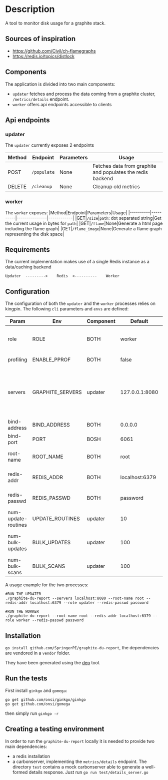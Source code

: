# Description
A tool to monitor disk usage for a graphite stack.

## Sources of inspiration

- https://github.com/Civil/ch-flamegraphs
- https://redis.io/topics/distlock

## Components
The application is divided into two main components:
- `updater` fetches and process the data coming from a graphite cluster, `/metrics/details` endpoint.
- `worker` offers api endpoints accessible to clients

## Api endpoints
### updater
The `updater` currently exposes 2 endpoints

|Method|Endpoint|Parameters|Usage|
|----------|----------|---------------|-----------------|
|POST|`/populate`|None|Fetches data from graphite and populates the redis backend|
|DELETE|`/cleanup`|None|Cleanup old metrics

### worker
The `worker` exposes:
|Method|Endpoint|Parameters|Usage|
|----------|----------|---------------|------------|
|GET|`/size`|`path`: dot separated string|Get the current usage in bytes for `path`|
|GET|`/flame`|None|Generate a html page including the flame graph|
|GET|`/flame_image`|None|Generate a flame graph representing the disk space|


## Requirements
The current implementation makes use of a single Redis instance as a data/caching backend

```
Updater  --------->    Redis  <----------    Worker
```

## Configuration
The configuration of both the `updater` and the `worker` processes relies on kingpin. The following `cli` parameters and `envs` are defined:

|Param|Env|Component|Default|Meaning|
|------|------|---------|-------|-------|
|role|ROLE|BOTH|worker|if worker run a `worker` process otherwise run a `updater` process|
|profiling|ENABLE_PPROF|BOTH|false|enable pprof profiling|
|servers|GRAPHITE_SERVERS|updater|127.0.0.1:8080|comma separated list of graphite carbonserver endpoint, exposing `/metrics/details` endpoint|
|bind-address|BIND_ADDRESS|BOTH|0.0.0.0|binding address for the process|
|bind-port|PORT|BOSH|6061|binding port for the process|
|root-name|ROOT_NAME|BOTH|root|name for the root of the filesystem tree|
|redis-addr|REDIS_ADDR|BOTH|localhost:6379|address and port for the redis datastore
|redis-passwd|REDIS_PASSWD|BOTH|password|password to access the redis datastore|
|num-update-routines|UPDATE_ROUTINES|updater|10|num of concurrent update routines|
|num-bulk-updates|BULK_UPDATES|updater|100|num of concurrent bulk operations for redis|
|num-bulk-scans|BULK_SCANS|updater|100|num of bulk scans for redis|

A usage example for the two processes:
```
#RUN THE UPDATER
./graphite-du-report --servers localhost:8080 --root-name root --redis-addr localhost:6379 --role updater --redis-passwd password
```
```
#RUN THE WORKER
./graphite-du-report --root-name root --redis-addr localhost:6379 --role worker --redis-passwd password
```
## Installation
`go install github.com/SpringerPE/graphite-du-report`, the dependencies are vendored in a `vendor` folder.

They have been generated using the [dep](https://github.com/golang/dep) tool.

## Run the tests
First install `ginkgo` and `gomega`:

```
go get github.com/onsi/ginkgo/ginkgo
go get github.com/onsi/gomega
```

then simply run ```ginkgo -r```

## Creating a testing environment
In order to run the `graphite-du-report` locally it is needed to provide two main dependencies:
- a redis installation
- a carbonserver, implementing the `metrics/details` endpoint. The directory `test` contains a mock carbonserver able to generate a well-formed details response. Just run `go run test/details_server.go`
